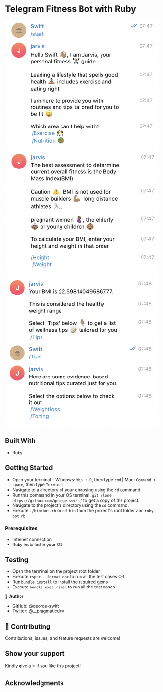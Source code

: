 # Telegram Fitness Bot with Ruby

> 

![screenshot](./assets/hello.png)
![screenshot](./assets/calc-bmi.png)
![screenshot](./assets/result.png)

## Built With

- Ruby

## Getting Started 

- Open your terminal - Windows: `Win + R`, then type `cmd` | Mac: `Command + space`, then type `Terminal`
- Navigate to a directory of your choosing using the `cd` command
- Run this command in your OS terminal: `git clone https://github.com/george-swift/` to get a copy of the project.
- Navigate to the project's directory using the `cd` command.
- Execute `./bin/bot.rb` or `cd bin` from the project's root folder and `ruby bot.rb`

### Prerequisites

* Internet connection
* Ruby installed in your OS

## Testing
- Open the terminal on the project root folder
- Execute `rspec --format doc` to run all the test cases  OR
- Run `bundle install` to install the required gems
- Execute `bundle exec rspec` to run all the test cases

👤 **Author**

- GitHub: [@george-swift](https://github.com/george-swift)
- Twitter: [@\_\_pragmaticdev](https://twitter.com/__pragmaticdev)

## 🤝 Contributing

Contributions, issues, and feature requests are welcome!

## Show your support

Kindly give a ⭐️ if you like this project!

## Acknowledgments